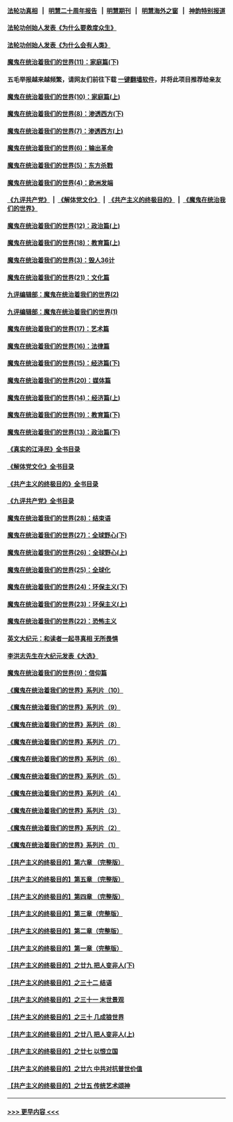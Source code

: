 #### [法轮功真相](https://github.com/gfw-breaker/truth/blob/master/README.md?t=0) &nbsp;&nbsp;|&nbsp;&nbsp; [明慧二十周年报告](https://github.com/gfw-breaker/mh-reports/blob/master/README.md?t=0) &nbsp;&nbsp;|&nbsp;&nbsp;[明慧期刊](https://github.com/gfw-breaker/mh-qikan) &nbsp;&nbsp;|&nbsp;&nbsp; [明慧海外之窗](https://github.com/gfw-breaker/mh-news/blob/master/README.md?t=0) &nbsp;&nbsp;|&nbsp;&nbsp; [神韵特别报道](https://github.com/gfw-breaker/mh-news/blob/master/shenyun.md?t=0)
#### [法轮功创始人发表《为什么要救度众生》](../pages/nsc422/n13975246.md?t=06261543) 
#### [法轮功创始人发表《为什么会有人类》](../pages/nsc422/n13912117.md?t=06261543) 
#### [魔鬼在统治着我们的世界(11)：家庭篇(下)](../pages/nsc422/n10440961.md?t=06261543) 
#### 五毛举报越来越频繁，请网友们前往下载 [一键翻墙软件](https://github.com/gfw-breaker/ssr-accounts)，并将此项目推荐给亲友
#### [魔鬼在统治着我们的世界(10)：家庭篇(上)](../pages/nsc422/n10435448.md?t=06261543) 
#### [魔鬼在统治着我们的世界(8)：渗透西方(下)](../pages/nsc422/n10429603.md?t=06261543) 
#### [魔鬼在统治着我们的世界(7)：渗透西方(上)](../pages/nsc422/n10426013.md?t=06261543) 
#### [魔鬼在统治着我们的世界(6)：输出革命](../pages/nsc422/n10421536.md?t=06261543) 
#### [魔鬼在统治着我们的世界(5)：东方杀戮](../pages/nsc422/n10417707.md?t=06261543) 
#### [魔鬼在统治着我们的世界(4)：欧洲发端](../pages/nsc422/n10414890.md?t=06261543) 
#### [《九评共产党》](https://github.com/begood0513/9ping.md/blob/master/README.md) &nbsp;|&nbsp; [《解体党文化》](../../../../jtdwh.md/blob/master/README.md)  &nbsp;|&nbsp; [《共产主义的终极目的》](../../../../gczydzjmd.md/blob/master/README.md) &nbsp;|&nbsp; [《魔鬼在统治我们的世界》](../../../../mgztzwmdsj.md/blob/master/README.md) 
#### [魔鬼在统治着我们的世界(12)：政治篇(上)](../pages/nsc422/n10444576.md?t=06261543) 
#### [魔鬼在统治着我们的世界(18)：教育篇(上)](../pages/nsc422/n10526970.md?t=06261543) 
#### [魔鬼在统治着我们的世界(3)：毁人36计](../pages/nsc422/n10411583.md?t=06261543) 
#### [魔鬼在统治着我们的世界(21)：文化篇](../pages/nsc422/n10597706.md?t=06261543) 
#### [九评编辑部：魔鬼在统治着我们的世界(2)](../pages/nsc422/n10410036.md?t=06261543) 
#### [九评编辑部：魔鬼在统治着我们的世界(1)](../pages/nsc422/n10406825.md?t=06261543) 
#### [魔鬼在统治着我们的世界(17)：艺术篇](../pages/nsc422/n10499093.md?t=06261543) 
#### [魔鬼在统治着我们的世界(16)：法律篇](../pages/nsc422/n10485969.md?t=06261543) 
#### [魔鬼在统治着我们的世界(15)：经济篇(下)](../pages/nsc422/n10469975.md?t=06261543) 
#### [魔鬼在统治着我们的世界(20)：媒体篇](../pages/nsc422/n10586579.md?t=06261543) 
#### [魔鬼在统治着我们的世界(14)：经济篇(上)](../pages/nsc422/n10457370.md?t=06261543) 
#### [魔鬼在统治着我们的世界(19)：教育篇(下)](../pages/nsc422/n10564808.md?t=06261543) 
#### [魔鬼在统治着我们的世界(13)：政治篇(下)](../pages/nsc422/n10448270.md?t=06261543) 
#### [《真实的江泽民》全书目录](../pages/nsc422/n13721399.md?t=06261543) 
#### [《解体党文化》全书目录](../pages/nsc422/n13721157.md?t=06261543) 
#### [《共产主义的终极目的》全书目录](../pages/nsc422/n13721048.md?t=06261543) 
#### [《九评共产党》全书目录](../pages/nsc422/n13708085.md?t=06261543) 
#### [魔鬼在统治着我们的世界(28)：结束语](../pages/nsc422/n10936246.md?t=06261543) 
#### [魔鬼在统治着我们的世界(27)：全球野心(下)](../pages/nsc422/n10928319.md?t=06261543) 
#### [魔鬼在统治着我们的世界(26)：全球野心(上)](../pages/nsc422/n10900318.md?t=06261543) 
#### [魔鬼在统治着我们的世界(25)：全球化](../pages/nsc422/n10788205.md?t=06261543) 
#### [魔鬼在统治着我们的世界(24)：环保主义(下)](../pages/nsc422/n10695307.md?t=06261543) 
#### [魔鬼在统治着我们的世界(23)：环保主义(上)](../pages/nsc422/n10688613.md?t=06261543) 
#### [魔鬼在统治着我们的世界(22)：恐怖主义](../pages/nsc422/n10614727.md?t=06261543) 
#### [英文大纪元：和读者一起寻真相 无所畏惧](../pages/nsc422/n12542027.md?t=06261543) 
#### [李洪志先生在大纪元发表《大选》](../pages/nsc422/n12534746.md?t=06261543) 
#### [魔鬼在统治着我们的世界(9)：信仰篇](../pages/nsc422/n10432159.md?t=06261543) 
#### [《魔鬼在统治着我们的世界》系列片（10）](../pages/nsc422/n12292670.md?t=06261543) 
#### [《魔鬼在统治着我们的世界》系列片（9）](../pages/nsc422/n12290859.md?t=06261543) 
#### [《魔鬼在统治着我们的世界》系列片（8）](../pages/nsc422/n12287445.md?t=06261543) 
#### [《魔鬼在统治着我们的世界》系列片（7）](../pages/nsc422/n12283425.md?t=06261543) 
#### [《魔鬼在统治着我们的世界》系列片（6）](../pages/nsc422/n12282314.md?t=06261543) 
#### [《魔鬼在统治着我们的世界》系列片（5）](../pages/nsc422/n12281419.md?t=06261543) 
#### [《魔鬼在统治着我们的世界》系列片（4）](../pages/nsc422/n12274024.md?t=06261543) 
#### [《魔鬼在统治着我们的世界》系列片（3）](../pages/nsc422/n12271322.md?t=06261543) 
#### [《魔鬼在统治着我们的世界》系列片（2）](../pages/nsc422/n12269049.md?t=06261543) 
#### [《魔鬼在统治着我们的世界》系列片（1）](../pages/nsc422/n12267575.md?t=06261543) 
#### [【共产主义的终极目的】第六章 （完整版）](../pages/nsc422/n11428913.md?t=06261543) 
#### [【共产主义的终极目的】第五章 （完整版）](../pages/nsc422/n11428912.md?t=06261543) 
#### [【共产主义的终极目的】第四章 （完整版）](../pages/nsc422/n11428907.md?t=06261543) 
#### [【共产主义的终极目的】第三章（完整版）](../pages/nsc422/n11428848.md?t=06261543) 
#### [【共产主义的终极目的】第二章（完整版）](../pages/nsc422/n11428831.md?t=06261543) 
#### [【共产主义的终极目的】第一章（完整版）](../pages/nsc422/n11417651.md?t=06261543) 
#### [【共产主义的终极目的】之廿九 把人变非人(下)](../pages/nsc422/n11344140.md?t=06261543) 
#### [【共产主义的终极目的】之三十二 结语](../pages/nsc422/n11360535.md?t=06261543) 
#### [【共产主义的终极目的】之三十一 末世景观](../pages/nsc422/n11351129.md?t=06261543) 
#### [【共产主义的终极目的】之三十 几成狼世界](../pages/nsc422/n11348280.md?t=06261543) 
#### [【共产主义的终极目的】之廿八 把人变非人(上)](../pages/nsc422/n11340492.md?t=06261543) 
#### [【共产主义的终极目的】之廿七 以恨立国](../pages/nsc422/n11336944.md?t=06261543) 
#### [【共产主义的终极目的】之廿六 中共对抗普世价值](../pages/nsc422/n11324785.md?t=06261543) 
#### [【共产主义的终极目的】之廿五 传统艺术颂神](../pages/nsc422/n11296396.md?t=06261543) 

----
#### [ >>> 更早内容 <<< ](../indexes/nsc422-earlier.md)
